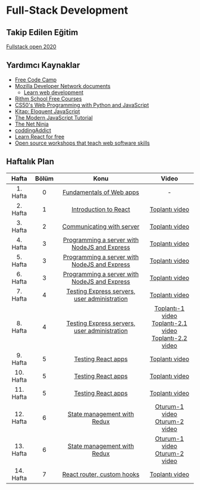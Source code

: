 # Full-Stack Development

## Takip Edilen Eğitim 

[Fullstack open 2020](https://fullstackopen.com/en/)

## Yardımcı Kaynaklar 

* [Free Code Camp](https://www.freecodecamp.org/)
* [Mozilla Developer Network documents](https://developer.mozilla.org/en-US/)
  * [Learn web development](https://developer.mozilla.org/en-US/docs/Learn)
* [Rithm School Free Courses](https://www.rithmschool.com/courses)
* [CS50's Web Programming with Python and JavaScript](https://cs50.harvard.edu/web/2018/)
* [Kitap: Eloquent JavaScript](https://eloquentjavascript.net/)
* [The Modern JavaScript Tutorial](https://javascript.info/)
* [The Net Ninja](https://www.youtube.com/channel/UCW5YeuERMmlnqo4oq8vwUpg)
* [coddingAddict](https://www.youtube.com/channel/UCMZFwxv5l-XtKi693qMJptA)
* [Learn React for free](https://scrimba.com/g/glearnreact)
* [Open source workshops that teach web software skills](https://nodeschool.io/)

## Haftalık Plan

| Hafta       | Bölüm  |Konu                                | Video                 |
| :---------: |:-------:|:---------------------------------:|:---------------------:|
| 1. Hafta    | 0       |[Fundamentals of Web apps](https://fullstackopen.com/en/part0) | -
| 2. Hafta    | 1       |[Introduction to React](https://fullstackopen.com/en/part1) | [Toplantı video](https://youtu.be/ke3k1TF7Fes)
| 3. Hafta    | 2       |[Communicating with server](https://fullstackopen.com/en/part2) | [Toplantı video](https://youtu.be/Zyka0c_kxO0)
| 4. Hafta    | 3       |[Programming a server with NodeJS and Express](https://fullstackopen.com/en/part3) | [Toplantı video](https://youtu.be/RM6uzk2KZuw)
| 5. Hafta    | 3       |[Programming a server with NodeJS and Express](https://fullstackopen.com/en/part3) | [Toplantı video](https://youtu.be/u3uiBjQyeFo)
| 6. Hafta    | 3       |[Programming a server with NodeJS and Express](https://fullstackopen.com/en/part3) | [Toplantı video](https://youtu.be/A9EGiCzvS20)
| 7. Hafta    | 4       |[Testing Express servers, user administration](https://fullstackopen.com/en/part4) | [Toplantı video](https://youtu.be/7Sqpz3E90Zw)
| 8. Hafta    | 4       |[Testing Express servers, user administration](https://fullstackopen.com/en/part4) | [Toplantı-1 video](https://youtu.be/tEdXACRVmzk)<br>[Toplantı-2.1 video](https://youtu.be/BRzo2pt4X5Y)<br>[Toplantı-2.2 video](https://youtu.be/m5klB3wk2Rg)
| 9. Hafta    | 5       |[Testing React apps](https://fullstackopen.com/en/part5)| [Toplantı video](https://youtu.be/ap7DKiKqNV4)
| 10. Hafta   | 5       |[Testing React apps](https://fullstackopen.com/en/part5)| [Toplantı video](https://youtu.be/ncXai43xKRk)
| 11. Hafta   | 5       |[Testing React apps](https://fullstackopen.com/en/part5)| [Toplantı video](https://youtu.be/yvubZxp5c90)
| 12. Hafta   | 6       |[State management with Redux](https://fullstackopen.com/en/part6)| [Oturum-1 video](https://youtu.be/g_OCihqqghs)<br>[Oturum-2 video](https://youtu.be/x7wFS8-5dpU)
| 13. Hafta   | 6       |[State management with Redux](https://fullstackopen.com/en/part6)| [Oturum-1 video](https://youtu.be/Q4tV7VAKDos)<br>[Oturum-2 video](https://youtu.be/79MO8NiwgDs)
| 14. Hafta   | 7       |[React router, custom hooks](https://fullstackopen.com/en/part7) | [Toplantı video](https://youtu.be/xNTIlq9IjP4)
